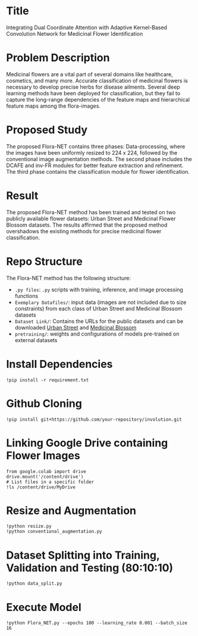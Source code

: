 # Title 
Integrating Dual Coordinate Attention with Adaptive Kernel-Based Convolution Network for Medicinal Flower Identification
 
# Problem Description
Medicinal flowers are a vital part of several domains like healthcare, cosmetics, and many more. Accurate classification of medicinal flowers is necessary to develop precise herbs for disease ailments. Several deep learning methods have been deployed for classification, but they fail to capture the long-range dependencies of the feature maps and hierarchical feature maps among the flora-images.

# Proposed Study
The proposed Flora-NET contains three phases: Data-processing, where the images have been uniformly resized to 224 x 224, followed by the conventional image augmentation methods. The second phase includes the DCAFE and inv-FR modules for better feature extraction and refinement. The third phase contains the classification module for flower identification.

# Result
The proposed Flora-NET method has been trained and tested on two publicly available flower datasets: Urban Street and Medicinal Flower Blossom datasets. The results affirmed that the proposed method overshadows the existing methods for precise medicinal flower classification.

# Repo Structure
The Flora-NET method has the following structure:
- `.py files`: `.py` scripts with training, inference, and image processing functions
- `Exemplary Datafiles/`: input data (images are not included due to size constraints) from each class of Urban Street and Medicinal Blossom datasets
- `Dataset Link/`: Contains the URLs for the public datasets and can be downloaded  [Urban Street](https://www.sciencedirect.com/science/article/pii/S0168169923002405) and [Medicinal Blossom](https://www.sciencedirect.com/science/article/pii/S0168169923002405)
- `pretraining/`: weights and configurations of models pre-trained on external datasets

# Install Dependencies
```
!pip install -r requirement.txt
```
# Github Cloning
```
!pip install git+https://github.com/your-repository/involution.git
```

# Linking Google Drive containing Flower Images 
```
from google.colab import drive
drive.mount('/content/drive')
# List files in a specific folder
!ls /content/drive/MyDrive
```

# Resize and Augmentation
```
!python resize.py
!python conventional_augmentation.py
```

# Dataset Splitting into Training, Validation and Testing (80:10:10)
```
!python data_split.py
```
# Execute Model
```
!python Flora_NET.py --epochs 100 --learning_rate 0.001 --batch_size 16
```
